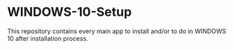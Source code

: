 # WINDOWS-10-Setup
This repository contains every main app to install and/or to do in WINDOWS 10 after installation process.
